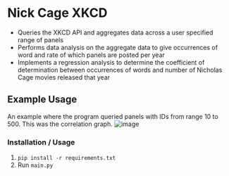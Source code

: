 ﻿# Nick Cage XKCD
- Queries the XKCD API and aggregates data across a user specified range of panels
- Performs data analysis on the aggregate data to give occurrences of word and rate of which panels are posted per year
- Implements a regression analysis to determine the coefficient of determination between occurrences of words and number of Nicholas Cage movies released that year 

## Example Usage

An example where the program queried panels with IDs from range 10 to 500. This was the correlation graph.
![image](https://github.com/user-attachments/assets/7b26092e-b0ad-4547-8cd5-46f964c5f766)

### Installation / Usage
1. `pip install -r requirements.txt`
2. Run `main.py`
